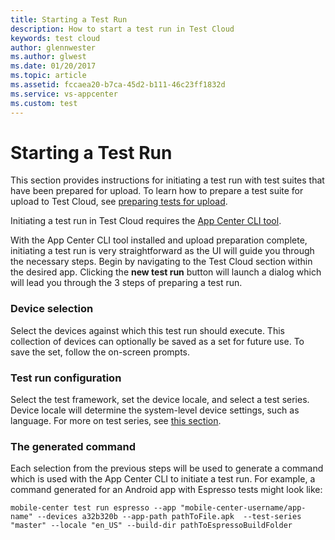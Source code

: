 ```yaml
---
title: Starting a Test Run
description: How to start a test run in Test Cloud
keywords: test cloud
author: glennwester
ms.author: glwest
ms.date: 01/20/2017
ms.topic: article
ms.assetid: fccaea20-b7ca-45d2-b111-46c23ff1832d
ms.service: vs-appcenter
ms.custom: test
---
```


# Starting a Test Run

This section provides instructions for initiating a test run with test suites that have been prepared for upload. To learn how to prepare a test suite for upload to Test Cloud, see [preparing tests for upload](~/test-cloud/preparing-for-upload/index.md).

Initiating a test run in Test Cloud requires the [App Center CLI tool](~/cli/index.md).

With the App Center CLI tool installed and upload preparation complete, initiating a test run is very straightforward as the UI will guide you through the necessary steps. Begin by navigating to the Test Cloud section within the desired app. Clicking the **new test run** button will launch a dialog which will lead you through the 3 steps of preparing a test run.

### Device selection
Select the devices against which this test run should execute. This collection of devices can optionally be saved as a set for future use. To save the set, follow the on-screen prompts.

### Test run configuration
Select the test framework, set the device locale, and select a test series. Device locale will determine the system-level device settings, such as language. For more on test series, see [this section](~/test-cloud/core-concepts.md).

### The generated command
Each selection from the previous steps will be used to generate a command which is used with the App Center CLI to initiate a test run. For example, a command generated for an Android app with Espresso tests might look like:

```
mobile-center test run espresso --app "mobile-center-username/app-name" --devices a32b320b --app-path pathToFile.apk  --test-series "master" --locale "en_US" --build-dir pathToEspressoBuildFolder
```
